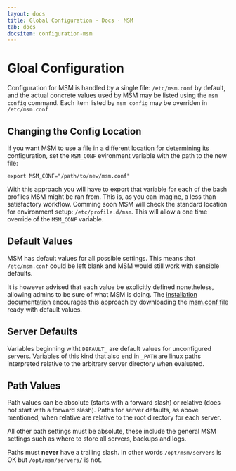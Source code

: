 ```yaml
---
layout: docs
title: Global Configuration · Docs · MSM
tab: docs
docsitem: configuration-msm
---
```


Gloal Configuration
===================

Configuration for MSM is handled by a single file: `/etc/msm.conf` by default, and the actual concrete values used by MSM may be listed using the `msm config` command. Each item listed by `msm config` may be overriden in `/etc/msm.conf`

Changing the Config Location
----------------------------

If you want MSM to use a file in a different location for determining its configuration, set the `MSM_CONF` evironment variable with the path to the new file:

    export MSM_CONF="/path/to/new/msm.conf"

With this approach you will have to export that variable for each of the bash profiles MSM might be ran from. This is, as you can imagine, a less than satisfactory workflow. Comming soon MSM will check the standard location for environment setup: `/etc/profile.d/msm`. This will allow a one time override of the `MSM_CONF` variable.

Default Values
--------------

MSM has default values for all possible settings. This means that `/etc/msm.conf` could be left blank and MSM would still work with sensible defaults.

It is however advised that each value be explicitly defined nonetheless, allowing admins to be sure of what MSM is doing. The <a href="{{ site.baseurl }}docs/installation.html">installation documentation</a> encourages this approach by downloading the <a href="https://github.com/marcuswhybrow/minecraft-server-manager/blob/latest/msm.conf">msm.conf file</a> ready with default values.

Server Defaults
---------------

Variables beginning witht `DEFAULT_` are default values for unconfigured servers. Variables of this kind that also end in `_PATH` are linux paths interpreted relative to the arbitrary server directory when evaluated.

Path Values
-----------

Path values can be absolute (starts with a forward slash) or relative (does not start with a forward slash). Paths for server defaults, as above mentioned, when relative are relative to the root directory for each server.

All other path settings must be absolute, these include the general MSM settings such as where to store all servers, backups and logs.

Paths must **never** have a trailing slash. In other words `/opt/msm/servers` is OK but `/opt/msm/servers/` is not.